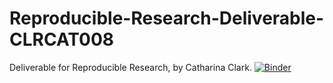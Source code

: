 # Reproducible-Research-Deliverable-CLRCAT008
Deliverable for Reproducible Research, by Catharina Clark.
[![Binder](https://mybinder.org/badge_logo.svg)](https://mybinder.org/v2/gh/Catharina08/Reproducible-Research-Deliverable-CLRCAT008/HEAD)

